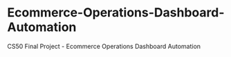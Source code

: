 # Ecommerce-Operations-Dashboard-Automation
CS50 Final Project - Ecommerce Operations Dashboard Automation
